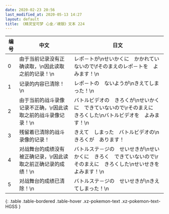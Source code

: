 ```yaml
---
date: 2020-02-23 20:56
last_modified_at: 2020-05-13 14:27
layout: default
title: 《精灵宝可梦 心金／魂银》文本 224
---
```

| 编号 | 中文 | 日文 |
| ---- | ---- | ---- |
| 0 | 由于当前记录没有正确读取，\n因此读取之前的记录！\n | レポ－トが\nせいかくに　かかれていないので\fそのまえのレポ－トを　よみます！\n |
| 1 | 记录的内容已清除！\n | レポ－トの　ないようが\nきえてしまった！\n |
| 2 | 由于当前的战斗录像记录不正确，\r因此读取之前的战斗录像记录！\n | バトルビデオの　きろくが\nせいかくに　できていないので\rそのまえに　きろくした\nバトルビデオを　よみます！\n |
| 3 | 残留着已清除的战斗录像的记录！ | きえて　しまった　バトルビデオの\nきろくが　あります！ |
| 4 | 对战舞台的成绩没有被正确记录，\r因此读取之前正确记录的成绩！\n | バトルステ－ジの　せいせきが\nせいかくに　きろく　できていないので\rそのまえに　きろくした\nせいせきを　よみます！\n |
| 5 | 对战舞台的成绩已清除！\n | バトルステ－ジの　せいせきが\nきえてしまった！\n |
{: .table .table-bordered .table-hover .xz-pokemon-text .xz-pokemon-text-HGSS }